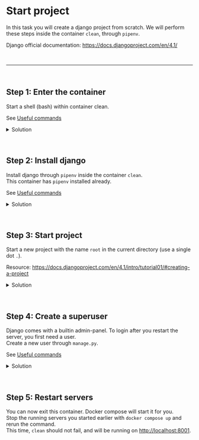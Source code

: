 # Start project

In this task you will create a django project from scratch.
We will perform these steps inside the container `clean`, through `pipenv`.

Django official documentation:
https://docs.djangoproject.com/en/4.1/

<br>
<hr>
<br>

## Step 1: Enter the container

Start a shell (bash) within container clean.

See [Useful commands](../useful-commands.md)

<details>
<summary>Solution</summary>

To enter container (from root of project on host machine):

```
docker compose run clean bash
```

</details>

<br>
<br>

## Step 2: Install django

Install django through `pipenv` inside the container `clean`.  
This container has `pipenv` installed already.

See [Useful commands](../useful-commands.md)

<details>
<summary>Solution</summary>

```
pipenv install django
```

</details>

<br>
<br>

## Step 3: Start project

Start a new project with the name `root` in the current directory (use a single dot `.`).

Resource: https://docs.djangoproject.com/en/4.1/intro/tutorial01/#creating-a-project

<details>
<summary>Solution</summary>

```
pipenv run django-admin startproject root .
```

> `django-admin` is only needed before starting a project.  
> It created a file named `manage.py` which we will use from now on.

</details>

<br>
<br>

## Step 4: Create a superuser

Django comes with a builtin admin-panel. To login after you restart the server, you first need a user.  
Create a new user through `manage.py`.

See [Useful commands](../useful-commands.md)

<details>
<summary>Solution</summary>

Run and follow the instructions:

```
pipenv run python manage.py createsuperuser
```

</details>

<br>
<br>

## Step 5: Restart servers

You can now exit this container. Docker compose will start it for you.  
Stop the running servers you started earlier with `docker compose up` and rerun the command.  
This time, `clean` should not fail, and will be running on [http://localhost:8001](http://localhost:8001).

<br>
